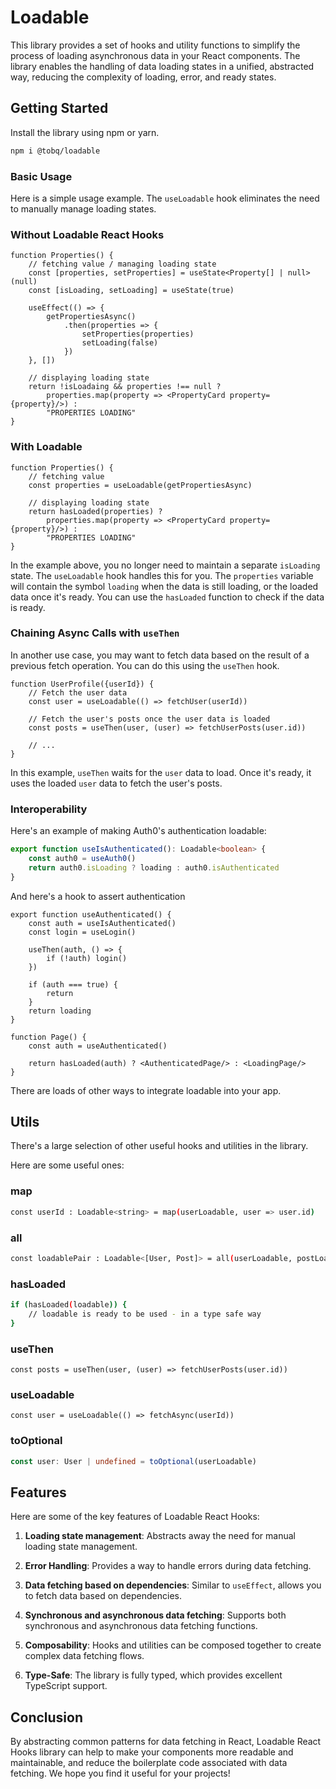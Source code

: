 # Loadable

This library provides a set of hooks and utility functions to simplify the process of loading asynchronous data in your
React components. The library enables the handling of data loading states in a unified, abstracted way, reducing the
complexity of loading, error, and ready states.

## Getting Started

Install the library using npm or yarn.

```sh
npm i @tobq/loadable
```

### Basic Usage

Here is a simple usage example. The `useLoadable` hook eliminates the need to manually manage loading states.

### Without Loadable React Hooks

```tsx
function Properties() {
    // fetching value / managing loading state
    const [properties, setProperties] = useState<Property[] | null>(null)
    const [isLoading, setLoading] = useState(true)

    useEffect(() => {
        getPropertiesAsync()
            .then(properties => {
                setProperties(properties)
                setLoading(false)
            })
    }, [])

    // displaying loading state
    return !isLoadaing && properties !== null ?
        properties.map(property => <PropertyCard property={property}/>) :
        "PROPERTIES LOADING"
}
```

### With Loadable

```tsx
function Properties() {
    // fetching value
    const properties = useLoadable(getPropertiesAsync)

    // displaying loading state
    return hasLoaded(properties) ?
        properties.map(property => <PropertyCard property={property}/>) :
        "PROPERTIES LOADING"
}
```

In the example above, you no longer need to maintain a separate `isLoading` state. The `useLoadable` hook handles this
for you. The `properties` variable will contain the symbol `loading` when the data is still loading, or the loaded data
once it's ready. You can use the `hasLoaded` function to check if the data is ready.

### Chaining Async Calls with `useThen`

In another use case, you may want to fetch data based on the result of a previous fetch operation. You can do this using
the `useThen` hook.

```tsx
function UserProfile({userId}) {
    // Fetch the user data
    const user = useLoadable(() => fetchUser(userId))

    // Fetch the user's posts once the user data is loaded
    const posts = useThen(user, (user) => fetchUserPosts(user.id))

    // ...
}
```

In this example, `useThen` waits for the `user` data to load. Once it's ready, it uses the loaded `user` data to fetch
the user's posts.

### Interoperability

Here's an example of making Auth0's authentication loadable:

```ts
export function useIsAuthenticated(): Loadable<boolean> {
    const auth0 = useAuth0()
    return auth0.isLoading ? loading : auth0.isAuthenticated
}
```

And here's a hook to assert authentication

```tsx
export function useAuthenticated() {
    const auth = useIsAuthenticated()
    const login = useLogin()

    useThen(auth, () => {
        if (!auth) login()
    })

    if (auth === true) {
        return
    }
    return loading
}

function Page() {
    const auth = useAuthenticated()

    return hasLoaded(auth) ? <AuthenticatedPage/> : <LoadingPage/>
}
```

There are loads of other ways to integrate loadable into your app.

## Utils

There's a large selection of other useful hooks and utilities in the library.

Here are some useful ones:

### map

```sh
const userId : Loadable<string> = map(userLoadable, user => user.id) 
```

### all

```sh
const loadablePair : Loadable<[User, Post]> = all(userLoadable, postLoadable) 
```

### hasLoaded

```sh
if (hasLoaded(loadable)) {
	// loadable is ready to be used - in a type safe way
}
```

### useThen

```tsx
const posts = useThen(user, (user) => fetchUserPosts(user.id))
```

### useLoadable

```tsx
const user = useLoadable(() => fetchAsync(userId))
```

### toOptional

```ts
const user: User | undefined = toOptional(userLoadable)
```





## Features

Here are some of the key features of Loadable React Hooks:

1. __Loading state management__: Abstracts away the need for manual loading state management.

2. __Error Handling__: Provides a way to handle errors during data fetching.

3. __Data fetching based on dependencies__: Similar to `useEffect`, allows you to fetch data based on dependencies.

4. __Synchronous and asynchronous data fetching__: Supports both synchronous and asynchronous data fetching functions.

5. __Composability__: Hooks and utilities can be composed together to create complex data fetching flows.

6. __Type-Safe__: The library is fully typed, which provides excellent TypeScript support.

## Conclusion

By abstracting common patterns for data fetching in React, Loadable React Hooks library can help to make your components
more readable and maintainable, and reduce the boilerplate code associated with data fetching. We hope you find it
useful for your projects!
